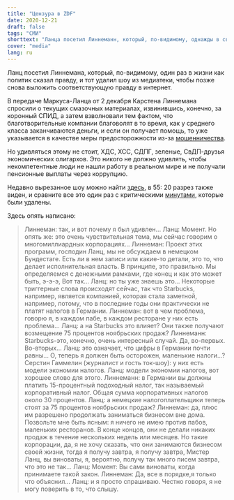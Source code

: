 ```yaml
---
title: "Цензура в ZDF"
date: 2020-12-21
draft: false
tags: "СМИ"
shorttext: "Ланца посетил Линнеманн, который, по-видимому, однажды в своей жизни как политик сказал правду, и ZDF отказалась от этого."
cover: "media"
lang: ru
---
```


Ланц посетил Линнемана, который, по-видимому, один раз в жизни как политик сказал правду, и тот удалил шоу из медиатеки, чтобы позже снова выложить соответствующую правду в интернет.

В передаче Маркуса-Ланца от 2 декабря Карстена Линнемана спросили о текущих смазочных материалах, извинившись, конечно, за коронный СПИД, а затем взволновали тем фактом, что благотворительные компании благоволят в то время, как у среднего класса заканчиваются деньги, и если он получает помощь, то уже указывается в качестве меры предосторожности из-за [мошенничества](https://taz.de/Coronahilfen-fuer-Selbstaendige/!5731975/ "Statt Geld kommt eine Anzeige").

Но удивляться этому не стоит, ХДС, ХСС, СДПГ, зеленые, СвДП-друзья экономических олигархов. Это никого не должно удивлять, чтобы некомпетентные люди не нашли работу в реальном мире и не получали пенсионные выплаты через коррупцию.

Недавно вырезанное шоу можно найти [здесь](https://www.zdf.de/gesellschaft/markus-lanz/markus-lanz-vom-2-dezember-2020-100.html "Markus Lanz vom 2. Dezember 2020"), в 55: 20 разрез также виден, и сравните все это один раз с критическими [минутами](/static/downloads/marcus_lanz_2_dez_linnenmann.mp4 "Lanz der zensierte Part"), которые были удалены.

Здесь опять написано:

> Линнеман: так, и вот почему я был удивлен...
> Ланц: Момент. Но опять же: это очень чувствительная тема, мы сейчас говорим о многомиллиардных корпорациях...
> Линнеман: Проект этих программ, господин Ланц, мы не обсуждаем в немецком Бундестаге. Есть ли в нем записи или какие-то детали, это то, что делает исполнительная власть. В принципе, это правильно. Мы определяемся с денежными рамками, где конец и как это может быть, э-э-э, Вот так...
> Ланц: но ты уже знаешь это... Некоторые триггерные слова происходят сейчас, так что Starbucks, например, является компанией, которая стала заметной, например, потому, что в последние годы они практически не платят налогов в Германии.
> Линнеман: вот в чем проблема, говорю я, в каждом пабе, в каждом ресторане у них есть проблема...
> Ланц: а на Starbucks это влияет? Они также получают возмещение 75 процентов ноябрьских продаж?
> Линнеманн: Starbucks-это, конечно, очень интересный случай. Да, во-первых. Во-вторых...
> Ланц: это означает, что цифры в Германии почти равны... О, теперь я должен быть осторожен, маленькие налоги...?
> Серстин Гаммелин (журналист и гость ток-шоу): у них есть модели экономии налогов.
> Ланц: модели экономии налогов, вот хорошее слово для этого.
> Линнеманн: в Германии вы должны платить 15-процентный подоходный налог, так называемый корпоративный налог. Общая сумма корпоративных налогов около 30 процентов.
> Ланц: а немецкие налогоплательщики теперь стоят за 75 процентов ноябрьских продаж?
> Линнеман: да, плюс им разрешено продолжать заниматься бизнесом вне дома. Позвольте мне быть ясным: я ничего не имею против пабов, маленьких ресторанов. В конце концов, они не делали никаких продаж в течение нескольких недель или месяцев. Но такие корпорации, да, я не хочу сказать, что они занимаются бизнесом своей жизни, тогда я получу завтра, я получу завтра, Мистер Ланц, вы виноваты, я, вероятно, получу так много писем завтра, что это не так...
> Ланц: Момент: Вы сами виноваты, когда принимаете такой закон.
> Линнеман: Да, все в порядке,я только что объяснил...
> Ланц: и я просто спрашиваю. Честно говоря, я не могу поверить в то, что слышу.
